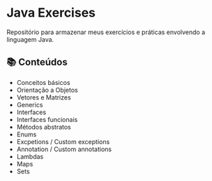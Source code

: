 # Java Exercises
Repositório para armazenar meus exercícios e práticas envolvendo a linguagem Java.

## 📚 Conteúdos
- Conceitos básicos
- Orientação a Objetos
- Vetores e Matrizes
- Generics
- Interfaces
- Interfaces funcionais
- Métodos abstratos
- Enums
- Excpetions / Custom exceptions
- Annotation / Custom annotations
- Lambdas
- Maps
- Sets
